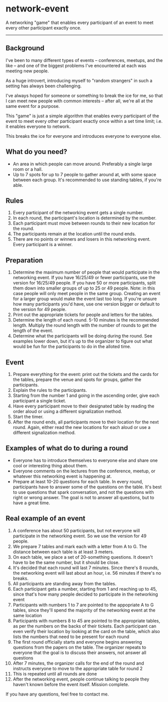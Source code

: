# network-event
A networking "game" that enables every participant of an event to meet every other participant exactly once.

---

## Background
I've been to many different types of events – conferences, meetups, and the like – and one of the biggest problems I've encountered at each was meeting new people.

As a huge introvert, introducing myself to "random strangers" in such a setting has always been challenging.

I've always hoped for someone or something to break the ice for me, so that I can meet new people with common interests – after all, we're all at the same event for a purpose.

This "game" is just a simple algorithm that enables every participant of the event to meet every other participant exactly once within a set time limit; i.e. it enables everyone to network.

This breaks the ice for everyone and introduces everyone to everyone else.

## What do you need?
- An area in which people can move around. Preferably a single large room or a hall.
- Up to 7 spots for up to 7 people to gather around at, with some space between each group. It's recommended to use standing tables, if you're able.

## Rules
1. Every participant of the networking event gets a single number.
2. In each round, the participant's location is determined by the number.
3. Each participant must move between rounds to their new location for the round.
4. The participants remain at the location until the round ends.
5. There are no points or winners and losers in this networking event. Every participant is a winner.

## Preparation
1. Determine the maximum number of people that would participate in the networking event. If you have 16/25/49 or fewer participants, use the version for 16/25/49 people. If you have 50 or more participants, split them down into smaller groups of up to 25 or 49 people. Note: in this case people will only meet people in the same group. Creating an event for a larger group would make the event last too long. If you're unsure how many participants you'd have, use one version bigger or default to the version for 49 people.
2. Print out the appropriate tickets for people and letters for the tables.
3. Determine the length of each round. 5-10 minutes is the recommended length. Multiply the round length with the number of rounds to get the length of the event.
4. Determine what the participants will be doing during the round. See examples lower down, but it's up to the organizer to figure out what would be fun for the participants to do in the alloted time.

## Event
1. Prepare everything for the event: print out the tickets and the cards for the tables, prepare the venue and spots for groups, gather the participants.
2. Explain the rules to the participants.
3. Starting from the number 1 and going in the ascending order, give each participant a single ticket.
4. Have every participant move to their designated table by reading the order aloud or using a different signalization method.
5. Start the timer.
6. After the round ends, all participants move to their location for the next round. Again, either read the new locations for each aloud or use a different signalization method.

## Examples of what do to during a round
- Everyone has to introduce themselves to everyone else and share one cool or interesting thing about them.
- Everyone comments on the lectures from the conference, meetup, or whatever this networking event is happening at.
- Prepare at least 10-20 questions for each table. In every round, participants have to answer some of the questions on the table. It's best to use questions that spark conversation, and not the questions with right or wrong answer. The goal is not to answer all questions, but to have a great time.

## Real example of an event
1. A conference has about 50 participants, but not everyone will participate in the networking event. So we use the version for 49 people.
2.  We prepare 7 tables and mark each with a letter from A to G. The distance between each table is at least 3 meters.
3.  On each table, we place a set of 20-something questions. It doesn't have to be the same number, but it should be close.
4.  It's decided that each round will last 7 minutes. Since there's 8 rounds, the networking event will last about an hour, i.e. 56 minutes if there's no breaks.
5.  All participants are standing away from the tables.
6.  Each participant gets a number, starting from 1 and reaching up to 45, since that's how many people decided to participate in the networking event
7.  Participants with numbers 1 to 7 are pointed to the appopriate A to G tables, since they'll spend the majority of the networking event at the same location
8.  Participants with numbers 8 to 45 are pointed to the appropriate tables, as per the numbers on the backs of their tickets. Each participant can even verify their location by looking at the card on the table, which also lists the numbers that need to be present for each round
9.  The first round officially starts and everyone begins answering questions from the papers on the table. The organizer repeats to everyone that the goal is to discuss their answers, not answer all questions
10.  After 7 minutes, the organizer calls for the end of the round and instructs everyone to move to the appropriate table for round 2
11.  This is repeated until all rounds are done
12.  After the networking event, people continue talking to people they haven't known before the event itself. Mission complete.

If you have any questions, feel free to contact me.
